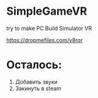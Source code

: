 # SimpleGameVR
try to make PC Build Simulator VR


https://dropmefiles.com/v8rqr


# Осталось: 
1) Добавить звуки
2) Закинуть в steam
